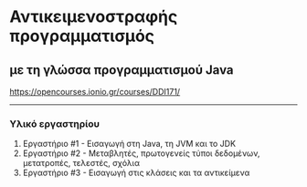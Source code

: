 # Αντικειμενοστραφής προγραμματισμός
## με τη γλώσσα προγραμματισμού Java
https://opencourses.ionio.gr/courses/DDI171/

---
### Υλικό εργαστηρίου

1. Εργαστήριο #1 - Εισαγωγή στη Java, τη JVM και το JDK
2. Εργαστήριο #2 - Μεταβλητές, πρωτογενείς τύποι δεδομένων, μετατροπές, τελεστές, σχόλια <!-- - Έλεγχος ροής -->
3. Εργαστήριο #3 - Εισαγωγή στις κλάσεις και τα αντικείμενα
